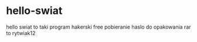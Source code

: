 # hello-swiat
hello swiat to taki program hakerski free pobieranie haslo do opakowania rar to rytwiak12
